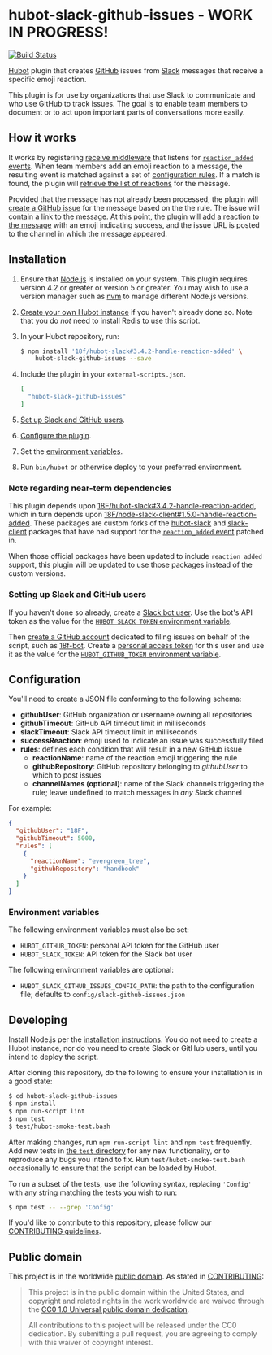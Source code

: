 # hubot-slack-github-issues - WORK IN PROGRESS!

[![Build Status](https://travis-ci.org/18F/hubot-slack-github-issues.svg?branch=master)](https://travis-ci.org/18F/hubot-slack-github-issues)

[Hubot](https://hubot.github.com/) plugin that creates
[GitHub](https://github.com/) issues from [Slack](https://slack.com/) messages
that receive a specific emoji reaction.

This plugin is for use by organizations that use Slack to communicate and who
use GitHub to track issues. The goal is to enable team members to document or
to act upon important parts of conversations more easily.

## How it works

It works by registering [receive middleware](https://hubot.github.com/docs/scripting/#receive-middleware)
that listens for [`reaction_added` events](https://api.slack.com/events/reaction_added).
When team members add an emoji reaction to a message, the resulting event is
matched against a set of [configuration rules](#configuration).
If a match is found, the plugin will [retrieve the list of
reactions](https://api.slack.com/methods/reactions.get) for the message.

Provided that the message has not already been processed, the plugin will
[create a GitHub issue](https://developer.github.com/v3/issues/#create-an-issue) for the
message based on the the rule. The issue will contain a link to the message.
At this point, the plugin will [add a reaction to the
message](https://api.slack.com/methods/reactions.add) with an emoji indicating
success, and the issue URL is posted to the channel in which the message
appeared.

## Installation

1. Ensure that [Node.js](https://nodejs.org/) is installed on your system.
   This plugin requires version 4.2 or greater or version 5 or greater. You
   may wish to use a version manager such as
   [nvm](https://github.com/creationix/nvm) to manage different Node.js
   versions.

1. [Create your own Hubot instance](https://hubot.github.com/docs/) if you
   haven't already done so. Note that you do _not_ need to install Redis to
   use this script.

1. In your Hubot repository, run:
   ```bash
   $ npm install '18f/hubot-slack#3.4.2-handle-reaction-added' \
       hubot-slack-github-issues --save
   ```

1. Include the plugin in your `external-scripts.json`.
   ```json
   [
     "hubot-slack-github-issues"
   ]
   ```
1. [Set up Slack and GitHub users](#setting-up-slack-and-github-users).

1. [Configure the plugin](#configuration).

1. Set the [environment variables](#environment-variables).

1. Run `bin/hubot` or otherwise deploy to your preferred environment.

### Note regarding near-term dependencies

This plugin depends upon
[18F/hubot-slack#3.4.2-handle-reaction-added](https://github.com/18F/hubot-slack/tree/3.4.2-handle-reaction-added),
which in turn depends upon
[18F/node-slack-client#1.5.0-handle-reaction-added](https://github.com/18F/node-slack-client/tree/1.5.0-handle-reaction-added).
These packages are custom forks of the
[hubot-slack](https://www.npmjs.com/package/hubot-slack) and 
[slack-client](https://www.npmjs.com/package/slack-client) packages that have
had support for the [`reaction_added`
event](https://api.slack.com/events/reaction_added) patched in.

When those official packages have been updated to include `reaction_added`
support, this plugin will be updated to use those packages instead of the
custom versions.

### Setting up Slack and GitHub users

If you haven't done so already, create a [Slack bot
user](https://api.slack.com/bot-users). Use the bot's API token as the value
for the [`HUBOT_SLACK_TOKEN` environment variable](#environment-variables).

Then [create a GitHub
account](https://help.github.com/articles/signing-up-for-a-new-github-account/)
dedicated to filing issues on behalf of the script, such as
[18f-bot](https://github.com/18f-bot). Create a [personal access
token](https://help.github.com/articles/creating-an-access-token-for-command-line-use/)
for this user and use it as the value for the [`HUBOT_GITHUB_TOKEN`
environment variable](#environment-variables).

## Configuration

You'll need to create a JSON file conforming to the following schema:

* **githubUser**: GitHub organization or username owning all repositories
* **githubTimeout**: GitHub API timeout limit in milliseconds
* **slackTimeout**: Slack API timeout limit in milliseconds
* **successReaction**: emoji used to indicate an issue was successfully filed
* **rules**: defines each condition that will result in a new GitHub issue
  * **reactionName**: name of the reaction emoji triggering the rule
  * **githubRepository**: GitHub repository belonging to *githubUser* to which
    to post issues
  * **channelNames (optional)**: name of the Slack channels triggering the
    rule; leave undefined to match messages in _any_ Slack channel

For example:

```json
{
  "githubUser": "18F",
  "githubTimeout": 5000,
  "rules": [
    {
      "reactionName": "evergreen_tree",
      "githubRepository": "handbook"
    }
  ]
}
```

### Environment variables

The following environment variables must also be set:

* `HUBOT_GITHUB_TOKEN`: personal API token for the GitHub user
* `HUBOT_SLACK_TOKEN`: API token for the Slack bot user

The following environment variables are optional:
* `HUBOT_SLACK_GITHUB_ISSUES_CONFIG_PATH`: the path to the configuration file;
  defaults to `config/slack-github-issues.json`

## Developing

Install Node.js per the [installation instructions](#installation). You do not
need to create a Hubot instance, nor do you need to create Slack or GitHub
users, until you intend to deploy the script.

After cloning this repository, do the following to ensure your installation is
in a good state:

```sh
$ cd hubot-slack-github-issues
$ npm install
$ npm run-script lint
$ npm test
$ test/hubot-smoke-test.bash
```

After making changes, run `npm run-script lint` and `npm test` frequently. Add
new tests in [the `test` directory](./test/) for any new functionality, or to
reproduce any bugs you intend to fix. Run `test/hubot-smoke-test.bash`
occasionally to ensure that the script can be loaded by Hubot.

To run a subset of the tests, use the following syntax, replacing `'Config'`
with any string matching the tests you wish to run:

```sh
$ npm test -- --grep 'Config'
```

If you'd like to contribute to this repository, please follow our
[CONTRIBUTING guidelines](./CONTRIBUTING.md).

## Public domain

This project is in the worldwide [public domain](LICENSE.md). As stated in
[CONTRIBUTING](CONTRIBUTING.md):

> This project is in the public domain within the United States, and copyright
> and related rights in the work worldwide are waived through the
> [CC0 1.0 Universal public domain dedication](https://creativecommons.org/publicdomain/zero/1.0/).
>
> All contributions to this project will be released under the CC0 dedication.
> By submitting a pull request, you are agreeing to comply with this waiver of
> copyright interest.
